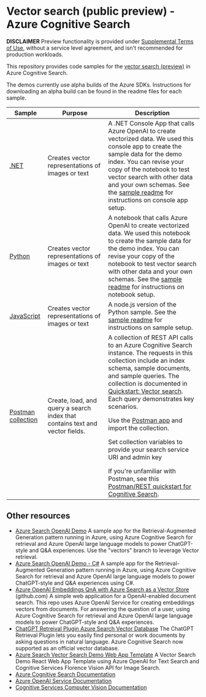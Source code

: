 # Vector search (public preview) - Azure Cognitive Search

**DISCLAIMER**
Preview functionality is provided under [Supplemental Terms of Use](https://azure.microsoft.com/support/legal/preview-supplemental-terms/), without a service level agreement, and isn't recommended for production workloads.

This repository provides code samples for the [vector search (preview)](https://learn.microsoft.com/azure/search/vector-search-overview) in Azure Cognitive Search.

The demos currently use alpha builds of the Azure SDKs. Instructions for downloading an alpha build can be found in the readme files for each sample.

| Sample | Purpose | Description |
| ------ | ------- | ------------|
| [.NET](demo-dotnet/readme.md) | Creates vector representations of images or text | A .NET Console App that calls Azure OpenAI to create vectorized data. We used this console app to create the sample data for the demo index. You can revise your copy of the notebook to test vector search with other data and your own schemas. See the [sample readme](/demo-dotnet/readme.md) for instructions on console app setup. |                                                                                                                     |
| [Python](demo-python/readme.md) | Creates vector representations of images or text | A notebook that calls Azure OpenAI to create vectorized data. We used this notebook to create the sample data for the demo index. You can revise your copy of the notebook to test vector search with other data and your own schemas. See the [sample readme](/demo-python/readme.md) for instructions on notebook setup. |                                                                                                                                  |
| [JavaScript](demo-javascript/readme.md) | Creates vector representations of images or text | A node.js version of the Python sample. See the [sample readme](/demo-javascript/readme.md) for instructions on sample setup. |                                                                                                                       |
| [Postman collection](postman-collection/Vector%20Search%20QuickStart.postman_collection%20v1.0.json)| Create, load, and query a search index that contains text and vector fields. | A collection of REST API calls to an Azure Cognitive Search instance. The requests in this collection include an index schema, sample documents, and sample queries. The collection is documented in [Quickstart: Vector search](/docs/vector-search-quickstart.md). Each query demonstrates key scenarios. <p>Use the [Postman app](https://www.postman.com/downloads/) and import the collection.</p> <p>Set collection variables to provide your search service URI and admin key</p> If you're unfamiliar with Postman, see this [Postman/REST quickstart for Cognitive Search](https://learn.microsoft.com/azure/search/search-get-started-rest). |

## Other resources

- [Azure Search OpenAI Demo](https://github.com/Azure-Samples/azure-search-openai-demo/tree/vectors) A sample app for the Retrieval-Augmented Generation pattern running in Azure, using Azure Cognitive Search for retrieval and Azure OpenAI large language models to power ChatGPT-style and Q&A experiences. Use the "vectors" branch to leverage Vector retrieval.
- [Azure Search OpenAI Demo - C#](https://github.com/Azure-Samples/azure-search-openai-demo-csharp/tree/feature/embeddingSearch) A sample app for the Retrieval-Augmented Generation pattern running in Azure, using Azure Cognitive Search for retrieval and Azure OpenAI large language models to power ChatGPT-style and Q&A experiences using C#.
- [Azure OpenAI Embeddings QnA with Azure Search as a Vector Store](https://github.com/ruoccofabrizio/azure-open-ai-embeddings-qna) (github.com) A simple web application for a OpenAI-enabled document search. This repo uses Azure OpenAI Service for creating embeddings vectors from documents. For answering the question of a user, using Azure Cognitive Search for retrieval and Azure OpenAI large language models to power ChatGPT-style and Q&A experiences.
- [ChatGPT Retreival Plugin Azure Search Vector Database](https://github.com/openai/chatgpt-retrieval-plugin/blob/main/README.md#azure-cognitive-search) The ChatGPT Retrieval Plugin lets you easily find personal or work documents by asking questions in natural language. Azure Cognitive Search now supported as an official vector database.
- [Azure Search Vector Search Demo Web App Template](https://github.com/farzad528/azure-search-vector-search-demo) A Vector Search Demo React Web App Template using Azure OpenAI for Text Search and Cognitive Services Florence Vision API for Image Search.
- [Azure Cognitive Search Documentation](https://learn.microsoft.com/azure/search/)
- [Azure OpenAI Service Documentation](https://learn.microsoft.com/azure/cognitive-services/openai/)
- [Cognitive Services Computer Vision Documentation](https://learn.microsoft.com/azure/cognitive-services/computer-vision/)
